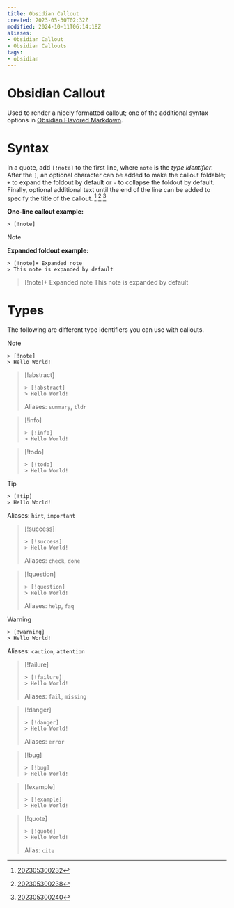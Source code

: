 ```yaml
---
title: Obsidian Callout
created: 2023-05-30T02:32Z
modified: 2024-10-11T06:14:18Z
aliases:
- Obsidian Callout
- Obsidian Callouts
tags:
- obsidian
---
```


# Obsidian Callout

Used to render a nicely formatted callout; one of the additional syntax options in [Obsidian Flavored Markdown](obsidian-flavored-markdown.md).

# Syntax

In a quote, add `[!note]` to the first line, where `note` is the _type identifier_. After the `]`, an optional character can be added to make the callout foldable; `+` to expand the foldout by default or `-` to collapse the foldout by default. Finally, optional additional text until the end of the line can be added to specify the title of the callout. [^1] [^2] [^3]

**One-line callout example:**

```
> [!note]
```

> [!note]

**Expanded foldout example:**

```
> [!note]+ Expanded note
> This note is expanded by default
```

> [!note]+ Expanded note
> This note is expanded by default

# Types

The following are different type identifiers you can use with callouts.

> [!note]
> ```
> > [!note]
> > Hello World!
> ```

> [!abstract]
> ```
> > [!abstract]
> > Hello World!
> ```
> Aliases: `summary`, `tldr`

> [!info]
> ```
> > [!info]
> > Hello World!
> ```

> [!todo]
> ```
> > [!todo]
> > Hello World!
> ```

> [!tip]
> ```
> > [!tip]
> > Hello World!
> ```
> Aliases: `hint`, `important`

> [!success]
> ```
> > [!success]
> > Hello World!
> ```
> Aliases: `check`, `done`

> [!question]
> ```
> > [!question]
> > Hello World!
> ```
> Aliases: `help`, `faq`

> [!warning]
> ```
> > [!warning]
> > Hello World!
> ```
> Aliases: `caution`, `attention`

> [!failure]
> ```
> > [!failure]
> > Hello World!
> ```
> Aliases: `fail`, `missing`

> [!danger]
> ```
> > [!danger]
> > Hello World!
> ```
> Aliases: `error`

> [!bug]
> ```
> > [!bug]
> > Hello World!
> ```

> [!example]
> ```
> > [!example]
> > Hello World!
> ```

> [!quote]
> ```
> > [!quote]
> > Hello World!
> ```
> Alias: `cite`

[^1]: [202305300232](../entries/202305300232.md)

[^2]: [202305300238](../entries/202305300238.md)

[^3]: [202305300240](../entries/202305300240.md)
